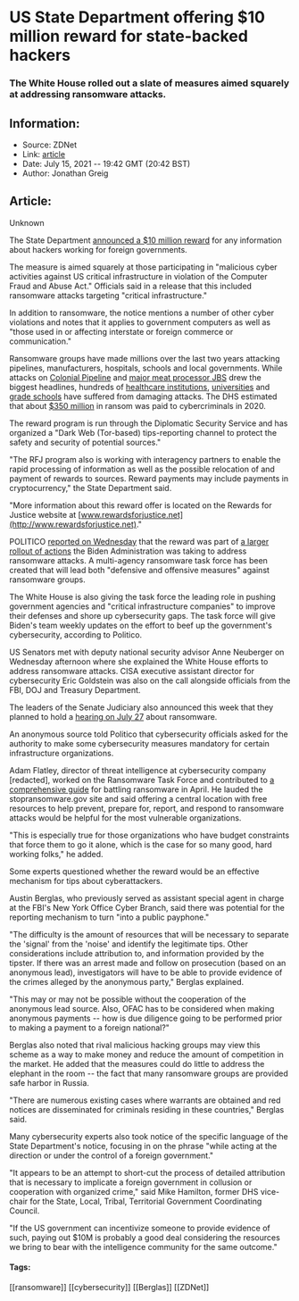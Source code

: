 # US State Department offering $10 million reward for state-backed hackers
### The White House rolled out a slate of measures aimed squarely at addressing ransomware attacks.

## Information:
+ Source: ZDNet
+ Link: [article](https://www.zdnet.com/article/us-state-department-offering-10-million-reward-for-state-backed-hackers/)
+ Date: July 15, 2021 -- 19:42 GMT (20:42 BST)
+ Author: Jonathan Greig


## Article:
Unknown

The State Department [announced a $10 million reward](https://www.state.gov/rewards-for-justice-reward-offer-for-information-on-foreign-malicious-cyber-activity-against-u-s-critical-infrastructure/) for any information about hackers working for foreign governments. 

The measure is aimed squarely at those participating in "malicious cyber activities against US critical infrastructure in violation of the Computer Fraud and Abuse Act." Officials said in a release that this included ransomware attacks targeting "critical infrastructure." 

In addition to ransomware, the notice mentions a number of other cyber violations and notes that it applies to government computers as well as "those used in or affecting interstate or foreign commerce or communication."

Ransomware groups have made millions over the last two years attacking pipelines, manufacturers, hospitals, schools and local governments. While attacks on [Colonial Pipeline](https://www.zdnet.com/article/colonial-pipeline-ransomware-attack-everything-you-need-to-know/) and [major meat processor JBS](https://www.zdnet.com/article/ransomware-meat-firm-jbs-says-it-paid-out-11m-after-attack/) drew the biggest headlines, hundreds of [healthcare institutions](https://www.zdnet.com/article/ransomware-attack-on-healthcare-admin-company-capturerx-exposes-multiple-providers-across-united-states/), [universities](https://www.zdnet.com/article/university-of-utah-pays-457000-to-ransomware-gang/) and [grade schools](https://www.zdnet.com/article/cisa-and-fbi-warn-of-rise-in-ransomware-attacks-targeting-k-12-schools/) have suffered from damaging attacks. The DHS estimated that about [$350 million](https://www.dhs.gov/news/2021/07/14/united-states-government-launches-first-one-stop-ransomware-resource) in ransom was paid to cybercriminals in 2020.

The reward program is run through the Diplomatic Security Service and has organized a "Dark Web (Tor-based) tips-reporting channel to protect the safety and security of potential sources."

"The RFJ program also is working with interagency partners to enable the rapid processing of information as well as the possible relocation of and payment of rewards to sources. Reward payments may include payments in cryptocurrency," the State Department said. 

"More information about this reward offer is located on the Rewards for Justice website at [www.rewardsforjustice.net](http://www.rewardsforjustice.net)."






POLITICO [reported on Wednesday](https://www.politico.com/news/2021/07/14/white-house-ransomware-task-force-499723) that the reward was part of [a larger rollout of actions](https://www.dhs.gov/news/2021/07/14/united-states-government-launches-first-one-stop-ransomware-resource) the Biden Administration was taking to address ransomware attacks. A multi-agency ransomware task force has been created that will lead both "defensive and offensive measures" against ransomware groups. 

The White House is also giving the task force the leading role in pushing government agencies and "critical infrastructure companies" to improve their defenses and shore up cybersecurity gaps. The task force will give Biden's team weekly updates on the effort to beef up the government's cybersecurity, according to Politico. 

US Senators met with deputy national security advisor Anne Neuberger on Wednesday afternoon where she explained the White House efforts to address ransomware attacks. CISA executive assistant director for cybersecurity Eric Goldstein was also on the call alongside officials from the FBI, DOJ and Treasury Department. 

The leaders of the Senate Judiciary also announced this week that they planned to hold a [hearing on July 27](https://twitter.com/ericgeller/status/1415413110966525955) about ransomware. 

An anonymous source told Politico that cybersecurity officials asked for the authority to make some cybersecurity measures mandatory for certain infrastructure organizations. 

Adam Flatley, director of threat intelligence at cybersecurity company [redacted], worked on the Ransomware Task Force and contributed to [a comprehensive guide](https://securityandtechnology.org/wp-content/uploads/2021/04/IST-Ransomware-Task-Force_Final_Report.pdf) for battling ransomware in April. He lauded the stopransomware.gov site and said offering a central location with free resources to help prevent, prepare for, report, and respond to ransomware attacks would be helpful for the most vulnerable organizations.

"This is especially true for those organizations who have budget constraints that force them to go it alone, which is the case for so many good, hard working folks," he added. 


Some experts questioned whether the reward would be an effective mechanism for tips about cyberattackers.

Austin Berglas, who previously served as assistant special agent in charge at the FBI's New York Office Cyber Branch, said there was potential for the reporting mechanism to turn "into a public payphone."

"The difficulty is the amount of resources that will be necessary to separate the 'signal' from the 'noise' and identify the legitimate tips. Other considerations include attribution to, and information provided by the tipster. If there was an arrest made and follow on prosecution (based on an anonymous lead), investigators will have to be able to provide evidence of the crimes alleged by the anonymous party," Berglas explained.  

"This may or may not be possible without the cooperation of the anonymous lead source. Also, OFAC has to be considered when making anonymous payments -- how is due diligence going to be performed prior to making a payment to a foreign national?"

Berglas also noted that rival malicious hacking groups may view this scheme as a way to make money and reduce the amount of competition in the market. He added that the measures could do little to address the elephant in the room -- the fact that many ransomware groups are provided safe harbor in Russia. 

"There are numerous existing cases where warrants are obtained and red notices are disseminated for criminals residing in these countries," Berglas said. 

Many cybersecurity experts also took notice of the specific language of the State Department's notice, focusing in on the phrase "while acting at the direction or under the control of a foreign government."

"It appears to be an attempt to short-cut the process of detailed attribution that is necessary to implicate a foreign government in collusion or cooperation with organized crime," said Mike Hamilton, former DHS vice-chair for the State, Local, Tribal, Territorial Government Coordinating Council.

"If the US government can incentivize someone to provide evidence of such, paying out $10M is probably a good deal considering the resources we bring to bear with the intelligence community for the same outcome."





#### Tags:
[[ransomware]] [[cybersecurity]] [[Berglas]] [[ZDNet]]
